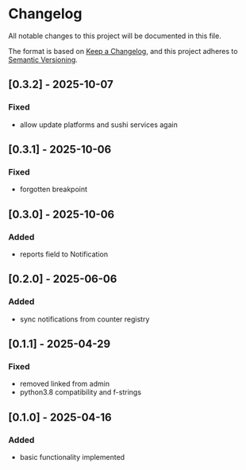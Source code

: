 # Changelog
All notable changes to this project will be documented in this file.

The format is based on [Keep a Changelog](https://keepachangelog.com/en/1.1.0/),
and this project adheres to [Semantic Versioning](https://semver.org/spec/v2.0.0.html).


## [0.3.2] - 2025-10-07

### Fixed
- allow update platforms and sushi services again


## [0.3.1] - 2025-10-06

### Fixed
- forgotten breakpoint


## [0.3.0] - 2025-10-06

### Added
- reports field to Notification


## [0.2.0] - 2025-06-06

### Added
- sync notifications from counter registry


## [0.1.1] - 2025-04-29

### Fixed
- removed linked from admin
- python3.8 compatibility and f-strings


## [0.1.0] - 2025-04-16

### Added
- basic functionality implemented
